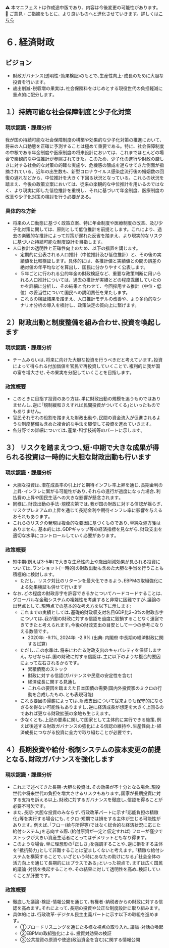 ⚠️ 本マニフェストは作成途中版であり、内容は今後変更の可能性があります。  
💬 ご意見・ご指摘をもとに、より良いものへと進化させていきます。詳しくは[こちら](README.md#このマニフェスト自身もみんなの知恵を集めて改善していきます)

# ６. 経済財政

## ビジョン

* 財政ガバナンス(透明性･効果検証)のもとで､生産性向上･成長のために大胆な投資を行います｡  
* 歳出削減･税収増の果実は､社会保険料をはじめとする現役世代の負担軽減に重点的に配分します｡

## １）持続可能な社会保障制度と少子化対策

### 現状認識・課題分析
我が国の持続可能な社会保障制度の構築や効果的な少子化対策の推進において、将来の人口動態を正確に予測することは極めて重要である。特に、社会保障制度の中核である年金制度や医療制度の将来設計においては、これまでほとんどの場合で楽観的な中位推計が参照されてきた。このため、少子化の進行や財政の厳しさに対する社会的な対策の的確な実施や、危機感の醸成を遅らせてきた側面が指摘されている。近年の出生数も、新型コロナウイルス感染症流行後の婚姻数の回復の遅れなどから、中位推計を大きく下回る状況となっている。これらの状況を踏まえ、今後の政策立案においては、従来の楽観的な中位推計を用いるのではなく、より現実に即した低位推計を重視し、それに基づいて年金制度、医療制度の改革や少子化対策の検討を行う必要がある。

### 具体的な方針
* 将来の人口動態に基づく政策立案、特に年金制度や医療制度の改革、及び少子化対策に関しては、原則として低位推計を前提とします。これにより、過去の楽観的な推計によって対策が遅れた反省を踏まえ、より現実的なリスクに基づいた持続可能な制度設計を目指します。
* 人口推計の透明性と正確性向上のため、以下の措置を講じます。
    * 定期的に公表される人口推計（中位推計及び低位推計）と、その後の実績値を比較検証します。具体的には、各推計値と実績値との間の誤差の絶対値の年平均などを算出し、国民に分かりやすく公表します。
    * ５年ごとに行われる公的年金の財政検証など、重要な政策判断に用いられる人口推計については、過去の推計が実績とどの程度乖離していたのかを詳細に分析し、その結果と合わせて、今回採用する推計（中位・低位）の妥当性について国民への説明責任を果たします。
    * これらの検証結果を踏まえ、人口推計モデルの改善や、より多角的なシナリオ分析の導入を検討し、政策決定の質向上に繋げます。

## ２）財政出動と制度整備を組み合わせ､投資を喚起します

### 現状認識・課題分析

* チームみらいは､将来に向けた大胆な投資を行うべきだと考えています｡投資によって得られる付加価値を官民で再投資していくことで､複利的に我が国の富を増大させ､その果実を分配していくことを目指します｡

### 政策概要

* このときに目指す投資のあり方は､単に財政出動の規模を追うものではありませんし､逆に｢規制緩和さえすれば民間投資がついてくる｣といったものでもありません｡  
* 官民それぞれの役割を踏まえた財政出動や､民間の資金流入が促進されるような制度整備も含めた複合的な手法を駆使して投資を進めていきます｡   
* 各分野での詳細については､産業･科学技術等のパートに示します｡

## ３） リスクを踏まえつつ､短･中期で大きな成果が得られる投資は一時的に大胆な財政出動も行います

### 現状認識・課題分析

* 大胆な投資は､潜在成長率の引上げと期待インフレ率上昇を通じ､長期金利の上昇･インフレに繋がる可能性があり､それらの進行が過度になった場合､利払費の上昇や国民生活への大きな影響が懸念されます｡  
* 同様に､財政出動の手法･規模次第では､我が国の財政に対する信認が揺らぎ､リスクプレミアムの上昇を通じて長期金利や期待インフレ率に影響を与えるおそれもあります｡  
* これらのリスクの発現は複合的な要因に基づくものであり､単純な処方箋はありません｡ 基本的には､GDPギャップ等の経済指標を見ながら､財政支出を適切な水準にコントロールしていく必要があります｡

### 政策概要

* 短中期(例えば3-5年)で大きな生産性向上や歳出削減効果が見られる投資については､ワンショット(一時的)の財政出動も含めた大胆な手当を行うことも積極的に検討します｡  
  * ただし、リスク対比のリターンを最大化できるよう､EBPMの取組強化による効果検証も併せて行います  
* なお､どの程度の財政赤字を許容できるかについてハードコードすることは､グローバルな金融システムの複雑性を考慮すると非常に困難ですが､議論の出発点として､現時点での基本的な考え方を以下に示します:   
  * これまでの実績としては､基礎的財政収支対名目GDP比2\~3%の財政赤字については､我が国の財政に対する信認を過度に毀損することなく運営できてきたと考えられます｡今後の財政支出の目安として一つの参考になりえる数値です｡  
    * 2020年: \-9.1%, 2024年: \-2.9% (出典: 内閣府 中長期の経済財政に関する試算)  
  * ただし､この水準は､将来にわたる財政支出のキャパシティを保証しません｡ なぜならば､国の財政に対する信認は､主に以下のような複合的要因によって左右されるからです｡  
    * 累積債務のストック  
    * 財政に対する信認(ガバナンスや民意の安定性を含む)  
    * 経済成長に関する見通し  
    * これらの要因を踏まえた日本国債の需要(国内外投資家のミクロの行動を合成したもの､とも表現可能)  
  * これら要因の帰趨によっては､財政支出について従来よりも保守的にならざるを得ない可能性もありますし､逆に経済成長が想定を大きく上回るのであれば更なる財政拡張の余地も生じえます｡  
  * 少なくとも､上記の要素に関して国家として主体的に実行できる施策､例えば後述する財政ガバナンスの強化による信認の維持や､生産性向上･経済成長につながる投資に全力で取り組むことが必要です｡

## ４）長期投資や給付･税制システムの抜本変更の前提となる､財政ガバナンスを強化します

### 現状認識・課題分析

* これまで述べてきた長期･大胆な投資は､その効果が不十分となる場合､現役世代や将来世代の負担を増大させるリスクもあります｡国家が長期投資に対する支持を訴える以上､財政に対するガバナンスを徹底し､信認を得ることが必要不可欠です｡  
* また､長期･大胆な投資のみならず､行政改革パートに示す｢応能負担の精緻化｣等を実行する場合にも､ミクロ･短期では損をする主体が生じる可能性があります｡ 例えば､｢フロー(給与所得等)ではなく総合的な経済状況に応じた給付システム｣を志向する際､(給付原資が一定と仮定すれば) フローが僅少でストックが大きい資産生活者にとってはデメリットともなり得ます｡  
* このような場合､単に理想形の｢正しさ｣を強調することや､逆に損をする主体を｢抵抗勢力｣として非難することは望ましくないと考えます｡ ｢精緻な給付システムを構築することで､いざという時にあなたの助けになる｣｢社会全体の活力向上を通じて長期的にはプラスである｣といった視点で､まずは広く国民的議論･対話を喚起することや､その結果に対して透明性を高め､検証していくことが肝要です｡

### 政策概要

* 徹底した議論･検証･情報公開を通じて､有権者･納税者からの財政に対する信認を高めます｡それによって､長期の投資や公正な制度設計に取り組みます｡  
* 具体的には､行政改革･デジタル民主主義パートに示す以下の取組を進めます｡   
  * ①ブロードリスニングを通じた多様な視点の取り入れ､議論･対話の喚起  
  * ②EBPMの取組強化による､投資対効果の検証  
  * ③公共投資の原資や使途(政治資金を含む)に関する情報公開